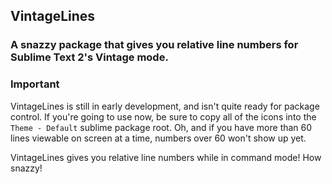 ## VintageLines
### A snazzy package that gives you relative line numbers for Sublime Text 2's Vintage mode.

### Important
VintageLines is still in early development, and isn't quite ready for package control. If you're going to use now, be sure to copy all of the icons into the ```Theme - Default``` sublime package root. Oh, and if you have more than 60 lines viewable on screen at a time, numbers over 60 won't show up yet.

VintageLines gives you relative line numbers while in command mode! How snazzy!